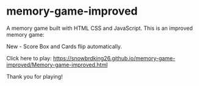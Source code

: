 # memory-game-improved

A memory game built with HTML CSS and JavaScript. This is an improved memory game:

New - Score Box and Cards flip automatically.

Click here to play:
https://snowbrdking26.github.io/memory-game-improved/Memory-game-improved.html

Thank you for playing!


